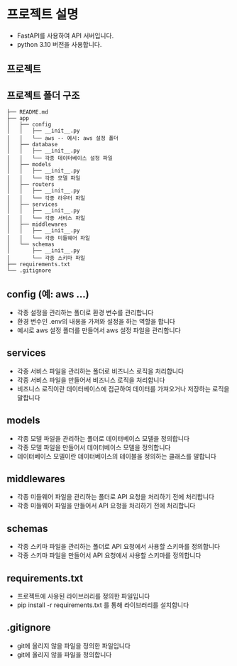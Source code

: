 # 프로젝트 설명
- FastAPI를 사용하여 API 서버입니다.
- python 3.10 버전을 사용합니다.

## 프로젝트

## 프로젝트 폴더 구조
```
├── README.md
├── app
│   ├── config
│   │   ├── __init__.py
│   │   └── aws -- 예시: aws 설정 폴더
│   ├── database
│   │   ├── __init__.py
│   │   └── 각종 데이터베이스 설정 파일 
│   ├── models
│   │   ├── __init__.py
│   │   └── 각종 모델 파일
│   ├── routers
│   │   ├── __init__.py
│   │   └── 각종 라우터 파일
│   ├── services
│   │   ├── __init__.py
│   │   └── 각종 서비스 파일
│   ├── middlewares
│   │   ├── __init__.py
│   │   └── 각종 미들웨어 파일
│   └── schemas
│       ├── __init__.py
│       └── 각종 스키마 파일
├── requirements.txt
└── .gitignore
```

## config (예: aws ...)
- 각종 설정을 관리하는 폴더로 환경 변수를 관리합니다
- 환경 변수인 .env의 내용을 가져와 설정을 하는 역할을 합니다
- 예시로 aws 설정 폴더를 만들어서 aws 설정 파일을 관리합니다

## services
- 각종 서비스 파일을 관리하는 폴더로 비즈니스 로직을 처리합니다
- 각종 서비스 파일을 만들어서 비즈니스 로직을 처리합니다
- 비즈니스 로직이란 데이터베이스에 접근하여 데이터를 가져오거나 저장하는 로직을 말합니다

## models
- 각종 모델 파일을 관리하는 폴더로 데이터베이스 모델을 정의합니다
- 각종 모델 파일을 만들어서 데이터베이스 모델을 정의합니다
- 데이터베이스 모델이란 데이터베이스의 테이블을 정의하는 클래스를 말합니다

## middlewares
- 각종 미들웨어 파일을 관리하는 폴더로 API 요청을 처리하기 전에 처리합니다
- 각종 미들웨어 파일을 만들어서 API 요청을 처리하기 전에 처리합니다

## schemas
- 각종 스키마 파일을 관리하는 폴더로 API 요청에서 사용할 스키마를 정의합니다
- 각종 스키마 파일을 만들어서 API 요청에서 사용할 스키마를 정의합니다

## requirements.txt
- 프로젝트에 사용된 라이브러리를 정의한 파일입니다
- pip install -r requirements.txt 를 통해 라이브러리를 설치합니다

## .gitignore
- git에 올리지 않을 파일을 정의한 파일입니다
- git에 올리지 않을 파일을 정의합니다
```
